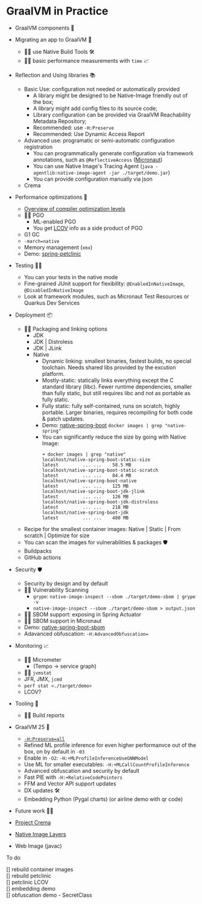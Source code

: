 # GraalVM in Practice

* GraalVM components 🐰
* Migrating an app to GraalVM 🤖
  * 👩‍💻 use Native Build Tools 🛠️
  * 👩‍💻 basic performance measurements with `time` 📈
* Reflection and Using libraries 📚
  * Basic Use: configuration not needed or automatically provided
    * A library might be designed to be Native-Image friendly out of the box;
    * A library might add config files to its source code;
    * Library configuration can be provided via GraalVM Reachability Metadata Repository;
    * Recommended: use `-H:Preserve`
    * Recommended: Use Dynamic Access Report
  * Advanced use: programatic or semi-automatic configuration registration
    * You can programmatically generate configuration via framework annotations, such as `@ReflectiveAccess` ([Micronaut](https://guides.micronaut.io/latest/micronaut-graalvm-reflection-maven-java.html))
    * You can use Native Image's Tracing Agent (`java -agentlib:native-image-agent -jar ./target/demo.jar`)
    *  You can provide configuration manually via json
  * Crema
* Performance optimizations 🚀
  * [Overview of compiler optimization levels](https://github.com/alina-yur/native-spring-boot?tab=readme-ov-file#optimization-levels-in-native-image)
  * 👩‍💻 PGO
    * ML-enabled PGO
    * You get [LCOV](https://www.graalvm.org/latest/reference-manual/native-image/optimizations-and-performance/PGO/LCOV/) info as a side product of PGO
  * G1 GC
  * `-march=native`
  * Memory management (`xmx`)
  * Demo: [spring-petclinic](https://github.com/spring-projects/spring-petclinic)
* Testing 👨‍🔬
  * You can your tests in the native mode
  * Fine-grained JUnit support for flexibility: `@EnabledInNativeImage`, `@DisabledInNativeImage`
  * Look at framework modules, such as Micronaut Test Resources or Quarkus Dev Services
* Deployment 📦
  * 👩‍💻 Packaging and linking options
    * JDK 
    * JDK | Distroless
    * JDK | JLink
    * Native
      * Dynamic linking: smallest binaries, fastest builds, no special toolchain. Needs shared libs provided by the excution platform.
      * Mostly-static: statically links everything except the C standard library (libc). Fewer runtime dependencies, smaller than fully static, but still requires libc and not as portable as fully static.
      * Fully static: fully self-contained, runs on scratch, highly portable. Larger binaries, requires recompiling for both code & patch updates.
      *  Demo: [native-spring-boot](https://github.com/alina-yur/native-spring-boot) `docker images | grep "native-spring"`
       * You can significantly reduce the size by going with Native Image:
          ```shell
          ➜ docker images | grep "native"                                                                
          localhost/native-spring-boot-static-size            latest         ... ...    58.5 MB
          localhost/native-spring-boot-static-scratch         latest         ... ...    84.4 MB
          localhost/native-spring-boot-native                 latest         ... ...    125 MB
          localhost/native-spring-boot-jdk-jlink              latest         ... ...    126 MB
          localhost/native-spring-boot-jdk-distroless         latest         ... ...    218 MB
          localhost/native-spring-boot-jdk                    latest         ... ...    480 MB
          ```
  * Recipe for the smallest container images: Native | Static | From scratch | Optimize for size
  * You can scan the images for vulnerabilities & packages 🛡️
  * Buildpacks
  * GitHub actions
* Security 🛡️
  *  Security by design and by default
  * 👩‍💻 Vulnerability Scanning
    * `grype`: `native-image-inspect --sbom ./target/demo-sbom | grype -v`
    * `native-image-inspect --sbom ./target/demo-sbom > output.json`
  * 👩‍💻 SBOM support: exposing in Spring Actuator
  * 👩‍💻 SBOM support in Micronaut
  * Demo: [native-spring-boot-sbom](https://github.com/alina-yur/native-spring-boot-sbom)
  * Adavanced obfuscation: `-H:AdvancedObfuscation=`

* Monitoring 📈
  * 👩‍💻 Micrometer
    * (Tempo -> service graph)
  * 👩‍💻 `jvmstat` <!-- visualvm --jdkhome /Users/ayurenko/.sdkman/candidates/java/24-graal --> 
  * JFR, JMX, `jcmd`
  * `perf stat <./target/demo>`
  * LCOV?
* Tooling 🔮
  * 👩‍💻 Build reports
* GraalVM 25 🐰
  * [`-H:Preserve=all`](https://github.com/oracle/graal/pull/10180)
  * Refined ML profile inference for even higher performanvce out of the box, on by default in `-03`
   * Enable in `-O2`: `-H:+MLProfileInferenceUseGNNModel`
  * Use ML for smaller executables: `-H:+MLCallCountProfileInference`
  * Advanced obfuscation and security by default
  * Fast PIE with `-H:+RelativeCodePointers`
  * FFM and Vector API support updates
  * DX updates 🛠️
  * Embedding Python (Pygal charts) (or airline demo with qr code)
* Future work 👩‍🔬
 * [Project Crema](https://github.com/orgs/oracle/projects/6?pane=issue&itemId=113766307&issue=oracle%7Cgraal%7C11327)
 * [Native Image Layers](https://github.com/oracle/graal/issues/7626)
 * Web Image (javac)
 


To do 

[] rebuild container images <br>
[] rebuild petclinic <br>
[] petclinic LCOV <br>
[] embedding demo <br>
[] obfuscation demo - SecretClass <br>
